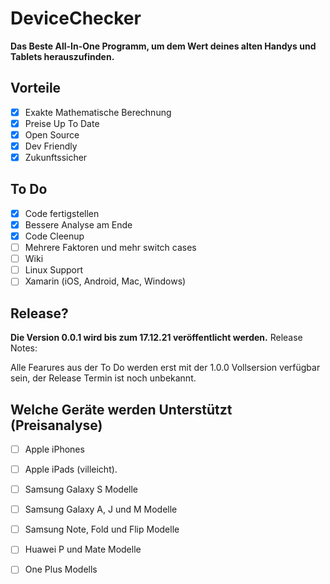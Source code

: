 # DeviceChecker

**Das Beste All-In-One Programm, um dem Wert deines alten Handys und Tablets herauszufinden.**

## Vorteile

- [X] Exakte Mathematische Berechnung
- [X] Preise Up To Date
- [X] Open Source
- [X] Dev Friendly
- [X] Zukunftssicher

## To Do
- [X] Code fertigstellen
- [X] Bessere Analyse am Ende
- [X] Code Cleenup
- [ ] Mehrere Faktoren und mehr switch cases
- [ ] Wiki
- [ ] Linux Support
- [ ] Xamarin (iOS, Android, Mac, Windows)

## Release?

**Die Version 0.0.1 wird bis zum 17.12.21 veröffentlicht werden.**
Release Notes: 

Alle Fearures aus der To Do werden erst mit der 1.0.0 Vollsersion verfügbar sein, der Release Termin ist noch unbekannt.

## Welche Geräte werden Unterstützt (Preisanalyse)
- [ ] Apple iPhones
- [ ] Apple iPads (villeicht).
- [ ] Samsung Galaxy S Modelle
- [ ] Samsung Galaxy A, J  und M Modelle
- [ ] Samsung Note, Fold und Flip Modelle
- [ ] Huawei P und Mate Modelle
- [ ] One Plus Modells 

